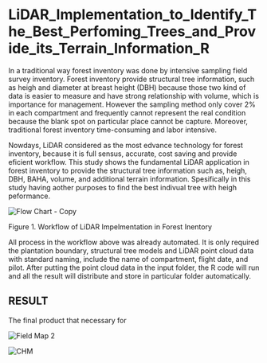 # LiDAR_Implementation_to_Identify_The_Best_Perfoming_Trees_and_Provide_its_Terrain_Information_R

In a traditional way forest inventory was done by intensive sampling field survey inventory. Forest inventory provide structural tree information, such as heigh and diameter at breast height (DBH) because those two kind of data is easier to measure and have strong relationship with volume, which is importance for management. However the sampling method only cover 2% in each compartment and frequently cannot represent the real condition because the blank spot on particular place cannot be capture. Moreover, traditional forest inventory time-consuming and labor intensive.

Nowdays, LiDAR considered as the most edvance technology for forest inventory, because it is full sensus, accurate, cost saving and provide eficient workflow. This study shows the fundamental LiDAR application in forest inventory to provide the structural tree information such as, heigh, DBH, BAHA, volume, and additional terrain information. Spesifically in this study having aother purposes to find the best indivual tree with heigh peformance.

![Flow Chart - Copy](https://user-images.githubusercontent.com/60123331/211818931-534d1f70-f76c-4a3a-b74d-8dd9b83d7703.png)

Figure 1. Workflow of LiDAR Impelmentation in Forest Inentory

All process in the workflow above was already automated. It is only required the plantation boundary, structural tree models and LiDAR point cloud data with standard naming, include the name of compartment, flight date, and pilot. After putting the point cloud data in the input folder, the R code will run and all the result will distribute and store in particular folder automatically.

## RESULT

The final product that necessary for 

![Field Map 2](https://user-images.githubusercontent.com/60123331/212081115-089681bd-b248-41ac-842f-cdc55dc52334.png)


![CHM](https://user-images.githubusercontent.com/60123331/212069303-2e8dfabf-870c-4d05-81a4-530d1df8951c.png)
